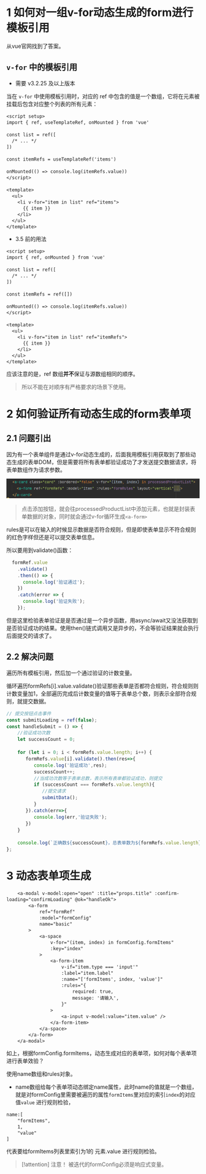 # 1 如何对一组v-for动态生成的form进行模板引用
从vue官网找到了答案。
## `v-for` 中的模板引用[​](https://cn.vuejs.org/guide/essentials/template-refs.html#refs-inside-v-for)

- 需要 v3.2.25 及以上版本

当在 `v-for` 中使用模板引用时，对应的 ref 中包含的值是一个数组，它将在元素被挂载后包含对应整个列表的所有元素：

```vue
<script setup>
import { ref, useTemplateRef, onMounted } from 'vue'

const list = ref([
  /* ... */
])

const itemRefs = useTemplateRef('items')

onMounted(() => console.log(itemRefs.value))
</script>

<template>
  <ul>
    <li v-for="item in list" ref="items">
      {{ item }}
    </li>
  </ul>
</template>
```

- 3.5 前的用法

```vue
<script setup>
import { ref, onMounted } from 'vue'

const list = ref([
  /* ... */
])

const itemRefs = ref([])

onMounted(() => console.log(itemRefs.value))
</script>

<template>
  <ul>
    <li v-for="item in list" ref="itemRefs">
      {{ item }}
    </li>
  </ul>
</template>
```

应该注意的是，ref 数组**并不**保证与源数组相同的顺序。
>所以不能在对顺序有严格要求的场景下使用。

# 2 如何验证所有动态生成的form表单项
## 2.1 问题引出

因为有一个表单组件是通过v-for动态生成的，后面我用模板引用获取到了那些动态生成的表单DOM，但是需要将所有表单都验证成功了才发送提交数据请求，将表单数组作为请求参数。

![](./img/1734070438150.png)

>点击添加按钮，就会往processedProductList中添加元素，也就是封装表单数据的对象，同时就会通过v-for循环生成`<a-form>` 

rules是可以在输入的时候显示数据是否符合规则，但是即使表单显示不符合规则的红色字样但还是可以提交表单信息。

所以要用到validate()函数：
```js
  formRef.value
    .validate()
    .then(() => {
      console.log('验证通过');
    })
    .catch(error => {
      console.log('验证失败');
    });
```

但是这里检验表单验证是是否通过是一个异步函数，用async/await又没法获取到是否验证成功的结果。使用then()链式调用又是异步的，不会等验证结果就会执行后面提交的请求了。

## 2.2 解决问题
遍历所有模板引用，然后加一个通过验证的计数变量。

循环遍历formRefs[i].value.validate()验证那些表单是否都符合规则，符合规则则计数变量加1，全部遍历完成后计数变量的值等于表单总个数，则表示全部符合规则，就提交数据。

```js
// 提交按钮点击事件  
const submitLoading = ref(false);  
const handleSubmit = () => {  
    //验证成功次数  
    let successCount = 0;  
  
    for (let i = 0; i < formRefs.value.length; i++) {  
       formRefs.value[i].validate().then(res=>{  
          console.log('验证成功',res);  
          successCount++;  
          //当成功次数等于表单总数，表示所有表单都验证成功，则提交  
          if (successCount === formRefs.value.length){  
             //提交请求  
             submitData();  
          }  
       }).catch(err=>{  
          console.log(err,'验证失败');  
       })  
    }  
  
	console.log(`正确数${successCount}，总表单数为${formRefs.value.length}`);  
};
```

# 3 动态表单项生成

```vue
	<a-modal v-model:open="open" :title="props.title" :confirm-loading="confirmLoading" @ok="handleOk">
		<a-form
			ref="formRef"
			:model="formConfig"
			name="basic"
		>
			<a-space
				v-for="(item, index) in formConfig.formItems"
				:key="index"
			>
				<a-form-item
					v-if="item.type === 'input'"
					:label="item.label"
					:name="['formItems', index, 'value']"
					:rules="{
          				required: true,
          				message: '请输入',
        			}"
				>
					<a-input v-model:value="item.value" />
				</a-form-item>
			</a-space>
		</a-form>
	</a-modal>
```
如上，根据formConfig.formItems，动态生成对应的表单项，如何对每个表单项进行表单效验？

使用name数组和rules对象。
- name数组给每个表单项动态绑定name属性，此时name的值就是一个数组，就是对formConfig里需要被遍历的属性`formItems`里对应的索引`index`的对应值`value` 进行规则检验，
```
name:[
    "formItems",
    1,
    "value"
]
```
代表要给formItems列表里索引为1的 元素.value 进行规则检验。

>[!attention] 注意！
>被迭代的formConfig必须是响应式变量。

